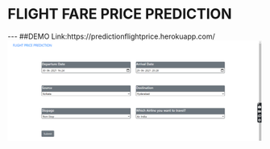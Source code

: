 <h1> FLIGHT FARE PRICE PREDICTION </h1>
---
##DEMO
Link:https://predictionflightprice.herokuapp.com/
<img src = "Demo1.png">
<img src = "Demo2.png
---
            
